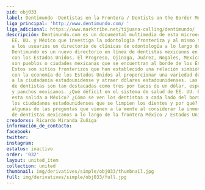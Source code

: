 ```yaml
---
pid: obj033
label: Dentimundo -Dentistas en la Frontera / Dentists on the Border Mexico /U.S.A.
liga_principal: 'http://www.dentimundo.com/ '
liga_adicional: https://www.marktribe.net/tijuana-calling/dentimundo/
descripción: Dentimundo.com es un documental multimedia de esta microeconomía entre
  EE. UU. y México que investiga la odontologí­a fronteriza y al mismo tiempo presenta
  a los usuarios un directorio de clí­nicas de odontologí­a a lo largo de la frontera.
  Dentimundo es un nuevo directorio en lí­nea de dentistas mexicanos en la frontera
  con los Estados Unidos. El Progreso, Ojinaga, Juárez, Nogales, Mexicali, Tijuana,
  son pueblos o ciudades mexicanas que se encuentran al borde de los Estados Unidos.
  Estos son sitios fronterizos que han establecido una relación simbiótica directa
  con la economía de los Estados Unidos al proporcionar una variedad de servicios
  a la ciudadaní­a estadounidense y atraer dólares estadounidenses. Las clí­nicas
  de dentistas son tan destacadas como tres por tacos de un dólar, especiales de margarita
  y panchos mexicanos. ¿Qué déficit en el sistema de salud de EE. UU. Está causando
  esta salida a México? ¿Cómo se ven los dentistas a cada lado del borde? ¿Dónde prefieren
  los ciudadanos estadounidenses que se limpien los dientes y por qué? Estas son solo
  algunas de las preguntas que vienen a la mente al considerar la inmensa cantidad
  de dentistas mexicanos a lo largo de la frontera México / Estados Unidos.
creadorxs: Ricardo Miranda Zuñiga
información_de_contacto: 
facebook: 
twitter: 
instagram: 
estatus: inactivo
order: '032'
layout: united_item
collection: united
thumbnail: img/derivatives/simple/obj033/thumbnail.jpg
full: img/derivatives/simple/obj033/full.jpg
---
```


